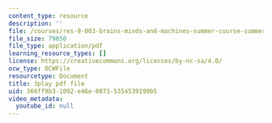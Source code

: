 ```yaml
---
content_type: resource
description: ''
file: /courses/res-9-003-brains-minds-and-machines-summer-course-summer-2015/366ff9b31092e46e00735354539199b5_PlAelAX6gSU.pdf
file_size: 79850
file_type: application/pdf
learning_resource_types: []
license: https://creativecommons.org/licenses/by-nc-sa/4.0/
ocw_type: OCWFile
resourcetype: Document
title: 3play pdf file
uid: 366ff9b3-1092-e46e-0073-5354539199b5
video_metadata:
  youtube_id: null
---
```

